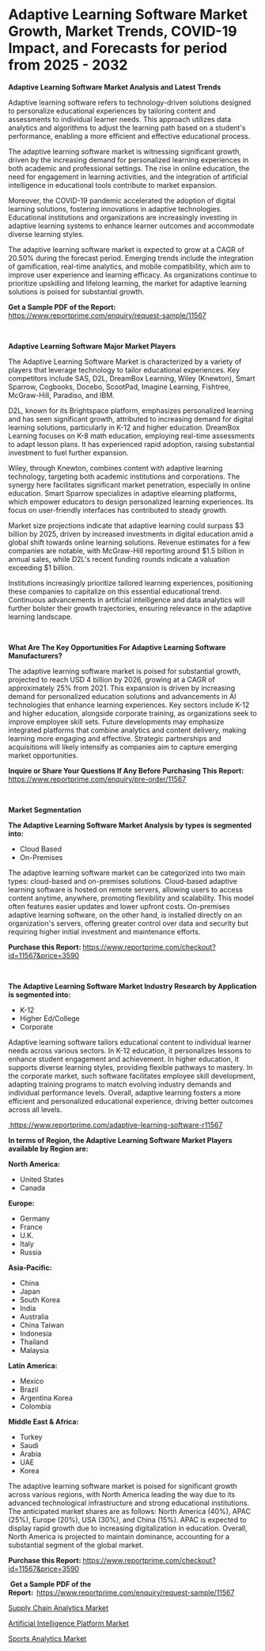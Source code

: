 <p><h1>Adaptive Learning Software Market Growth, Market Trends, COVID-19 Impact, and Forecasts for period from 2025 - 2032</h1></p><p><strong>Adaptive Learning Software Market Analysis and Latest Trends</strong></p>
<p><p>Adaptive learning software refers to technology-driven solutions designed to personalize educational experiences by tailoring content and assessments to individual learner needs. This approach utilizes data analytics and algorithms to adjust the learning path based on a student's performance, enabling a more efficient and effective educational process.</p><p>The adaptive learning software market is witnessing significant growth, driven by the increasing demand for personalized learning experiences in both academic and professional settings. The rise in online education, the need for engagement in learning activities, and the integration of artificial intelligence in educational tools contribute to market expansion. </p><p>Moreover, the COVID-19 pandemic accelerated the adoption of digital learning solutions, fostering innovations in adaptive technologies. Educational institutions and organizations are increasingly investing in adaptive learning systems to enhance learner outcomes and accommodate diverse learning styles.</p><p>The adaptive learning software market is expected to grow at a CAGR of 20.50% during the forecast period. Emerging trends include the integration of gamification, real-time analytics, and mobile compatibility, which aim to improve user experience and learning efficacy. As organizations continue to prioritize upskilling and lifelong learning, the market for adaptive learning solutions is poised for substantial growth.</p></p>
<p><strong>Get a Sample PDF of the Report:&nbsp;</strong> <a href="https://www.reportprime.com/enquiry/request-sample/11567?utm_campaign=1840&utm_medium=2&utm_source=Github&utm_content=ia&utm_term=21032025&utm_id=adaptive-learning-software">https://www.reportprime.com/enquiry/request-sample/11567</a></p>
<p>&nbsp;</p>
<p><strong>Adaptive Learning Software Major Market Players</strong></p>
<p><p>The Adaptive Learning Software Market is characterized by a variety of players that leverage technology to tailor educational experiences. Key competitors include SAS, D2L, DreamBox Learning, Wiley (Knewton), Smart Sparrow, Cogbooks, Docebo, ScootPad, Imagine Learning, Fishtree, McGraw-Hill, Paradiso, and IBM.</p><p>D2L, known for its Brightspace platform, emphasizes personalized learning and has seen significant growth, attributed to increasing demand for digital learning solutions, particularly in K-12 and higher education. DreamBox Learning focuses on K-8 math education, employing real-time assessments to adapt lesson plans. It has experienced rapid adoption, raising substantial investment to fuel further expansion.</p><p>Wiley, through Knewton, combines content with adaptive learning technology, targeting both academic institutions and corporations. The synergy here facilitates significant market penetration, especially in online education. Smart Sparrow specializes in adaptive elearning platforms, which empower educators to design personalized learning experiences. Its focus on user-friendly interfaces has contributed to steady growth.</p><p>Market size projections indicate that adaptive learning could surpass $3 billion by 2025, driven by increased investments in digital education amid a global shift towards online learning solutions. Revenue estimates for a few companies are notable, with McGraw-Hill reporting around $1.5 billion in annual sales, while D2L's recent funding rounds indicate a valuation exceeding $1 billion.</p><p>Institutions increasingly prioritize tailored learning experiences, positioning these companies to capitalize on this essential educational trend. Continuous advancements in artificial intelligence and data analytics will further bolster their growth trajectories, ensuring relevance in the adaptive learning landscape.</p></p>
<p>&nbsp;</p>
<p><strong>What Are The Key Opportunities For Adaptive Learning Software Manufacturers?</strong></p>
<p><p>The adaptive learning software market is poised for substantial growth, projected to reach USD 4 billion by 2026, growing at a CAGR of approximately 25% from 2021. This expansion is driven by increasing demand for personalized education solutions and advancements in AI technologies that enhance learning experiences. Key sectors include K-12 and higher education, alongside corporate training, as organizations seek to improve employee skill sets. Future developments may emphasize integrated platforms that combine analytics and content delivery, making learning more engaging and effective. Strategic partnerships and acquisitions will likely intensify as companies aim to capture emerging market opportunities.</p></p>
<p><strong>Inquire or Share Your Questions If Any Before Purchasing This Report:</strong> <a href="https://www.reportprime.com/enquiry/pre-order/11567?utm_campaign=1840&utm_medium=2&utm_source=Github&utm_content=ia&utm_term=21032025&utm_id=adaptive-learning-software">https://www.reportprime.com/enquiry/pre-order/11567</a></p>
<p>&nbsp;</p>
<p><strong>Market Segmentation</strong></p>
<p><strong>The Adaptive Learning Software Market Analysis by types is segmented into:</strong></p>
<p><ul><li>Cloud Based</li><li>On-Premises</li></ul></p>
<p><p>The adaptive learning software market can be categorized into two main types: cloud-based and on-premises solutions. Cloud-based adaptive learning software is hosted on remote servers, allowing users to access content anytime, anywhere, promoting flexibility and scalability. This model often features easier updates and lower upfront costs. On-premises adaptive learning software, on the other hand, is installed directly on an organization's servers, offering greater control over data and security but requiring higher initial investment and maintenance efforts.</p></p>
<p><strong>Purchase this Report:&nbsp;</strong><a href="https://www.reportprime.com/checkout?id=11567&price=3590&utm_campaign=1840&utm_medium=2&utm_source=Github&utm_content=ia&utm_term=21032025&utm_id=adaptive-learning-software">https://www.reportprime.com/checkout?id=11567&price=3590</a></p>
<p>&nbsp;</p>
<p><strong>The Adaptive Learning Software Market Industry Research by Application is segmented into:</strong></p>
<p><ul><li>K-12</li><li>Higher Ed/College</li><li>Corporate</li></ul></p>
<p><p>Adaptive learning software tailors educational content to individual learner needs across various sectors. In K-12 education, it personalizes lessons to enhance student engagement and achievement. In higher education, it supports diverse learning styles, providing flexible pathways to mastery. In the corporate market, such software facilitates employee skill development, adapting training programs to match evolving industry demands and individual performance levels. Overall, adaptive learning fosters a more efficient and personalized educational experience, driving better outcomes across all levels.</p></p>
<p><a href="https://www.reportprime.com/adaptive-learning-software-r11567?utm_campaign=1840&utm_medium=2&utm_source=Github&utm_content=ia&utm_term=21032025&utm_id=adaptive-learning-software">&nbsp;https://www.reportprime.com/adaptive-learning-software-r11567</a></p>
<p><strong>In terms of Region, the Adaptive Learning Software Market Players available by Region are:</strong></p>
<p>
    <p> <strong> North America: </strong>
        <ul>
            <li>United States</li>
            <li>Canada</li>
        </ul>
        </p> 
    <p> <strong> Europe: </strong>
        <ul>
            <li>Germany</li>
            <li>France</li>
            <li>U.K.</li>
            <li>Italy</li>
            <li>Russia</li>
        </ul>
        </p> 
    <p> <strong> Asia-Pacific: </strong>
        <ul>
            <li>China</li>
            <li>Japan</li>
            <li>South Korea</li>
            <li>India</li>
            <li>Australia</li>
            <li>China Taiwan</li>
            <li>Indonesia</li>
            <li>Thailand</li>
            <li>Malaysia</li>
        </ul>
        </p> 
    <p> <strong> Latin America: </strong>
        <ul>
            <li>Mexico</li>
            <li>Brazil</li>
            <li>Argentina Korea</li>
            <li>Colombia</li>
        </ul>
        </p> 
    <p> <strong> Middle East & Africa: </strong>
        <ul>
            <li>Turkey</li>
            <li>Saudi</li>
            <li>Arabia</li>
            <li>UAE</li>
            <li>Korea</li>
        </ul>
    </p>
    </p>
<p><p>The adaptive learning software market is poised for significant growth across various regions, with North America leading the way due to its advanced technological infrastructure and strong educational institutions. The anticipated market shares are as follows: North America (40%), APAC (25%), Europe (20%), USA (30%), and China (15%). APAC is expected to display rapid growth due to increasing digitalization in education. Overall, North America is projected to maintain dominance, accounting for a substantial segment of the global market.</p></p>
<p><strong>Purchase this Report: </strong><a href="https://www.reportprime.com/checkout?id=11567&price=3590&utm_campaign=1840&utm_medium=2&utm_source=Github&utm_content=ia&utm_term=21032025&utm_id=adaptive-learning-software">https://www.reportprime.com/checkout?id=11567&price=3590</a></p>
<p>&nbsp;<strong>Get a Sample PDF of the Report:&nbsp;&nbsp;</strong><a href="https://www.reportprime.com/enquiry/request-sample/11567?utm_campaign=1840&utm_medium=2&utm_source=Github&utm_content=ia&utm_term=21032025&utm_id=adaptive-learning-software">https://www.reportprime.com/enquiry/request-sample/11567</a></p>
<p><strong></strong></p>
<p><p><a href="https://github.com/gallatannyv6/Market-Research-Report-List-1/blob/main/supply-chain-analytics-market.md?utm_campaign=1840&utm_medium=2&utm_source=Github&utm_content=ia&utm_term=21032025&utm_id=adaptive-learning-software">Supply Chain Analytics Market</a></p><p><a href="https://github.com/guzmabugbyf1/Market-Research-Report-List-1/blob/main/artificial-intelligence-platform-market.md?utm_campaign=1840&utm_medium=2&utm_source=Github&utm_content=ia&utm_term=21032025&utm_id=adaptive-learning-software">Artificial Intelligence Platform Market</a></p><p><a href="https://github.com/vimar16th/Market-Research-Report-List-7/blob/main/sports-analytics-market.md?utm_campaign=1840&utm_medium=2&utm_source=Github&utm_content=ia&utm_term=21032025&utm_id=adaptive-learning-software">Sports Analytics Market</a></p></p>